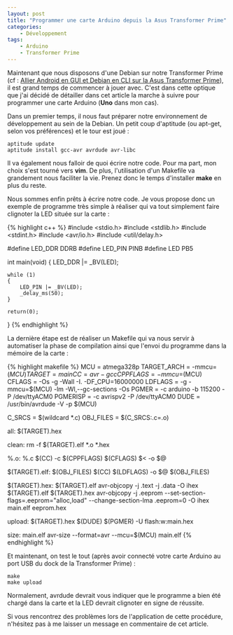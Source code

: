 ```yaml
---
layout: post
title: "Programmer une carte Arduino depuis la Asus Transformer Prime"
categories:
    - Développement
tags:
    - Arduino
    - Transformer Prime
---
```

Maintenant que nous disposons d'une Debian sur notre Transformer Prime (cf : [Allier Android en GUI et Debian en CLI sur la Asus Transformer Prime][previous_article]), il est grand temps de commencer à jouer avec. C'est dans cette optique que j'ai décidé de détailler dans cet article la marche à suivre pour programmer une carte Arduino (**Uno** dans mon cas).

Dans un premier temps, il nous faut préparer notre environnement de développement au sein de la Debian. Un petit coup d'aptitude (ou apt-get, selon vos préférences) et le tour est joué :

    aptitude update
    aptitude install gcc-avr avrdude avr-libc

Il va également nous falloir de quoi écrire notre code. Pour ma part, mon choix s'est tourné vers **vim**. De plus, l'utilisation d'un Makefile va grandement nous faciliter la vie. Prenez donc le temps d'installer **make** en plus du reste.

<!--more-->

Nous sommes enfin prêts à écrire notre code. Je vous propose donc un exemple de programme très simple à réaliser qui va tout simplement faire clignoter la LED située sur la carte :

{% highlight c++ %}
#include <stdio.h>
#include <stdlib.h>
#include <stdint.h>
#include <avr/io.h>
#include <util/delay.h>

#define LED_DDR     DDRB
#define LED_PIN     PINB
#define LED         PB5

int main(void)
{
	LED_DDR |= _BV(LED);

	while (1)
	{
		LED_PIN |= _BV(LED);
		_delay_ms(50);
	}

	return(0);
}
{% endhighlight %}

La dernière étape est de réaliser un Makefile qui va nous servir à automatiser la phase de compilation ainsi que l'envoi du programme dans la mémoire de la carte :

{% highlight makefile %}
MCU         = atmega328p
TARGET_ARCH = -mmcu=$(MCU)
TARGET      = main
CC          = avr-gcc
CPPFLAGS    = -mmcu=$(MCU)
CFLAGS      = -Os -g -Wall -I. -DF_CPU=16000000
LDFLAGS     = -g -mmcu=$(MCU) -lm -Wl,--gc-sections -Os
PGMER       = -c arduino -b 115200 -P /dev/ttyACM0
PGMERISP    = -c avrispv2 -P /dev/ttyACM0
DUDE        = /usr/bin/avrdude -V -p $(MCU)

C_SRCS      = $(wildcard *.c)
OBJ_FILES   = $(C_SRCS:.c=.o)

all:    $(TARGET).hex

clean:
	rm -f $(TARGET).elf *.o *.hex

%.o: %.c
	$(CC) -c $(CPPFLAGS) $(CFLAGS) $< -o $@

$(TARGET).elf: $(OBJ_FILES)
	$(CC) $(LDFLAGS) -o $@ $(OBJ_FILES)

$(TARGET).hex: $(TARGET).elf
	avr-objcopy -j .text -j .data -O ihex $(TARGET).elf $(TARGET).hex
	avr-objcopy -j .eeprom --set-section-flags=.eeprom="alloc,load" --change-section-lma .eeprom=0 -O ihex main.elf eeprom.hex

upload: $(TARGET).hex
	$(DUDE) $(PGMER) -U flash:w:main.hex

size: main.elf
	avr-size --format=avr --mcu=$(MCU) main.elf
{% endhighlight %}

Et maintenant, on test le tout (après avoir connecté votre carte Arduino au port USB du dock de la Transformer Prime) :

    make
    make upload

Normalement, avrdude devrait vous indiquer que le programme a bien été chargé dans la carte et la LED devrait clignoter en signe de réussite.

Si vous rencontrez des problèmes lors de l'application de cette procédure, n'hésitez pas à me laisser un message en commentaire de cet article.

[previous_article]: /2012/01/20/allier-android-en-gui-et-debian-en-cli-sur-la-asus-transformer-prime/ "Allier Android en GUI et Debian en CLI sur la Asus Transformer Prime"
